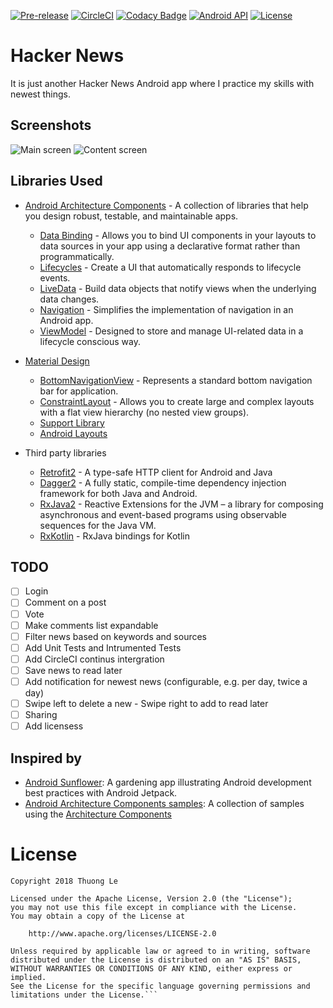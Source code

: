 [![Pre-release](https://img.shields.io/badge/pre--release-0.1.0-blue.svg)](https://github.com/thuongleit/hackernews/releases/tag/v0.1.0)
[![CircleCI](https://circleci.com/gh/thuongleit/hackernews/tree/master.svg?style=shield)](https://circleci.com/gh/thuongleit/hackernews/tree/master)
[![Codacy Badge](https://api.codacy.com/project/badge/Grade/17f22efa9d644ec0922e8d4e6fad3560)](https://www.codacy.com/app/thuongleit/hackernews?utm_source=github.com&amp;utm_medium=referral&amp;utm_content=thuongleit/hackernews&amp;utm_campaign=Badge_Grade)
[![Android API](https://img.shields.io/badge/API-16%2B-blue.svg?style=flat&label=API&maxAge=300)](https://www.android.com/history/#/jellybean)
[![License](https://img.shields.io/badge/License-apache%202.0-blue.svg?label=license&maxAge=1800)](https://github.com/thuongleit/hackernews/blob/master/LICENSE)

Hacker News
=========================
It is just another Hacker News Android app where I practice my skills with newest things.

Screenshots
-----------

![Main screen](screenshots/main_screen.png "List of stories")
![Content screen](screenshots/content_screen.png "Content of an item")

Libraries Used
--------------
- [Android Architecture Components][1] - A collection of libraries that help you design robust, testable, and maintainable apps.
	* [Data Binding][1.1] - Allows you to bind UI components in your layouts to data sources in your app using a declarative format rather than programmatically.
	* [Lifecycles][1.2] - Create a UI that automatically responds to lifecycle events.
	* [LiveData][1.3] - Build data objects that notify views when the underlying data changes.
	* [Navigation][1.4] - Simplifies the implementation of navigation in an Android app.
	* [ViewModel][1.5] - Designed to store and manage UI-related data in a lifecycle conscious way.     
- [Material Design][2]
	* [BottomNavigationView][2.1] - Represents a standard bottom navigation bar for application.
	* [ConstraintLayout][2.2] - Allows you to create large and complex layouts with a flat view hierarchy (no nested view groups). 
	* [Support Library][2.3]
	* [Android Layouts][2.4]
	
- Third party libraries
	* [Retrofit2][3.1] - A type-safe HTTP client for Android and Java
	* [Dagger2][3.2] - A fully static, compile-time dependency injection framework for both Java and Android.
	* [RxJava2][3.3] - Reactive Extensions for the JVM – a library for composing asynchronous and event-based programs using observable sequences for the Java VM.
	* [RxKotlin][3.4] - RxJava bindings for Kotlin
  
TODO
-----------------
- [ ] Login
- [ ] Comment on a post
- [ ] Vote
- [ ] Make comments list expandable
- [ ] Filter news based on keywords and sources
- [ ] Add Unit Tests and Intrumented Tests
- [ ] Add CircleCI continus intergration
- [ ] Save news to read later
- [ ] Add notification for newest news (configurable, e.g. per day, twice a day)
- [ ] Swipe left to delete a new - Swipe right to add to read later
- [ ] Sharing
- [ ] Add licensess

Inspired by
-----------------
- [Android Sunflower][10.1]: A gardening app illustrating Android development best practices with Android Jetpack.
- [Android Architecture Components samples][10.2]: A collection of samples using the [Architecture Components][1]


[1]: https://developer.android.com/topic/libraries/architecture/
[1.1]: https://developer.android.com/topic/libraries/data-binding/
[1.2]: https://developer.android.com/topic/libraries/architecture/lifecycle
[1.3]: https://developer.android.com/topic/libraries/architecture/livedata
[1.4]: https://developer.android.com/topic/libraries/architecture/navigation/
[1.5]: https://developer.android.com/topic/libraries/architecture/viewmodel
[2]: https://material.io/design/
[2.1]: https://developer.android.com/reference/android/support/design/widget/BottomNavigationView
[2.2]: https://developer.android.com/training/constraint-layout/
[2.3]: https://developer.android.com/topic/libraries/support-library/
[2.4]: https://developer.android.com/guide/topics/ui/declaring-layout
[3.1]: https://square.github.io/retrofit/
[3.2]: https://google.github.io/dagger/
[3.3]: https://github.com/ReactiveX/RxJava
[3.4]: https://github.com/ReactiveX/RxKotlin

[10.1]: https://github.com/googlesamples/android-sunflower
[10.2]: https://github.com/googlesamples/android-architecture-components

# License

```
Copyright 2018 Thuong Le

Licensed under the Apache License, Version 2.0 (the "License");
you may not use this file except in compliance with the License.
You may obtain a copy of the License at

    http://www.apache.org/licenses/LICENSE-2.0

Unless required by applicable law or agreed to in writing, software
distributed under the License is distributed on an "AS IS" BASIS,
WITHOUT WARRANTIES OR CONDITIONS OF ANY KIND, either express or implied.
See the License for the specific language governing permissions and
limitations under the License.```
